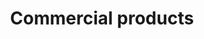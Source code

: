 ---
title: Commercial products
longTitle: 'Commercial products'
tags:
- gccommon
use:
- "[[Products]]"
---